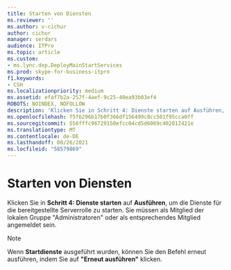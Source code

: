 ```yaml
---
title: Starten von Diensten
ms.reviewer: ''
ms.author: v-cichur
author: cichur
manager: serdars
audience: ITPro
ms.topic: article
ms.custom:
- ms.lync.dep.DeployMainStartServices
ms.prod: skype-for-business-itpro
f1.keywords:
- CSH
ms.localizationpriority: medium
ms.assetid: efaf7b2a-257f-4aef-9c25-40ea93b03ef4
ROBOTS: NOINDEX, NOFOLLOW
description: 'Klicken Sie in Schritt 4: Dienste starten auf Ausführen, um die Dienste für die bereitgestellte Serverrolle zu starten. Sie müssen als Mitglied der lokalen Gruppe "Administratoren" oder als entsprechendes Mitglied angemeldet sein.'
ms.openlocfilehash: f5f6296b17b0f366df156499c8cc501f95cca0ff
ms.sourcegitcommit: 556fffc96729150efcc04cd5d6069c402012421e
ms.translationtype: MT
ms.contentlocale: de-DE
ms.lasthandoff: 08/26/2021
ms.locfileid: "58579869"
---
```

# <a name="start-services"></a>Starten von Diensten
 
Klicken Sie in **Schritt 4: Dienste starten** auf **Ausführen**, um die Dienste für die bereitgestellte Serverrolle zu starten. Sie müssen als Mitglied der lokalen Gruppe "Administratoren" oder als entsprechendes Mitglied angemeldet sein. 
  
> [!NOTE]
> Wenn **Startdienste** ausgeführt wurden, können Sie den Befehl erneut ausführen, indem Sie auf **"Erneut ausführen"** klicken. 
  

